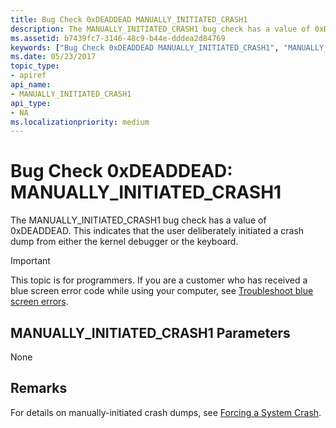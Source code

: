 ```yaml
---
title: Bug Check 0xDEADDEAD MANUALLY_INITIATED_CRASH1
description: The MANUALLY_INITIATED_CRASH1 bug check has a value of 0xDEADDEAD. This indicates that the user deliberately initiated a crash dump from either the kernel debugger or the keyboard.
ms.assetid: b7439fc7-3146-48c9-b44e-dddea2d84769
keywords: ["Bug Check 0xDEADDEAD MANUALLY_INITIATED_CRASH1", "MANUALLY_INITIATED_CRASH1"]
ms.date: 05/23/2017
topic_type:
- apiref
api_name:
- MANUALLY_INITIATED_CRASH1
api_type:
- NA
ms.localizationpriority: medium
---
```


# Bug Check 0xDEADDEAD: MANUALLY\_INITIATED\_CRASH1


The MANUALLY\_INITIATED\_CRASH1 bug check has a value of 0xDEADDEAD. This indicates that the user deliberately initiated a crash dump from either the kernel debugger or the keyboard.

> [!IMPORTANT]
> This topic is for programmers. If you are a customer who has received a blue screen error code while using your computer, see [Troubleshoot blue screen errors](https://www.windows.com/stopcode).


## MANUALLY\_INITIATED\_CRASH1 Parameters


None

Remarks
-------

For details on manually-initiated crash dumps, see [Forcing a System Crash](forcing-a-system-crash.md).

 

 




